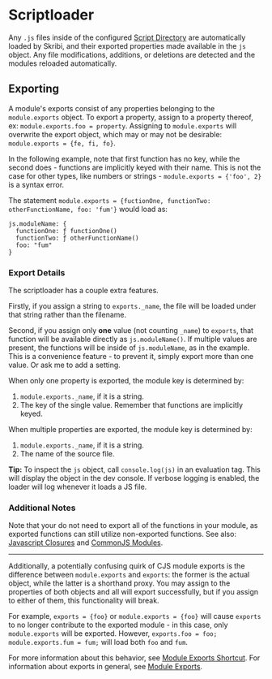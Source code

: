 # Scriptloader

Any `.js` files inside of the configured [Script Directory](/settings/#script-folder) are automatically loaded by Skribi, and their exported properties made available in the `js` object. Any file modifications, additions, or deletions are detected and the modules reloaded automatically.  

## Exporting

A module's exports consist of any properties belonging to the `module.exports` object. To export a property, assign to a property thereof, ex: `module.exports.foo = property`. Assigning to `module.exports` will overwrite the export object, which may or may not be desirable: `module.exports = {fe, fi, fo}`.

In the following example, note that first function has no key, while the second does - functions are implicitly keyed with their name. This is not the case for other types, like numbers or strings - `module.exports = {'foo', 2}` is a syntax error. 

The statement `module.exports = {fuctionOne, functionTwo: otherFunctionName, foo: 'fum'}` would load as:

```
js.moduleName: {
  functionOne: ƒ functionOne()
  functionTwo: ƒ otherFunctionName()
  foo: "fum"
}
```

### Export Details

The scriptloader has a couple extra features.

Firstly, if you assign a string to `exports._name`, the file will be loaded under that string rather than the filename.

Second, if you assign only **one** value (not counting `_name`) to `exports`, that function will be available directly as `js.moduleName()`. If multiple values are present, the functions will be inside of `js.moduleName`, as in the example. This is a convenience feature - to prevent it, simply export more than one value. Or ask me to add a setting.

When only one property is exported, the module key is determined by:  

  1. `module.exports._name`, if it is a string.  
  2. The key of the single value. Remember that functions are implicitly keyed.  

When multiple properties are exported, the module key is determined by:  

  1. `module.exports._name`, if it is a string.  
  2. The name of the source file.  

**Tip:** To inspect the `js` object, call `console.log(js)` in an evaluation tag. This will display the object in the dev console. If verbose logging is enabled, the loader will log whenever it loads a JS file.

### Additional Notes

Note that your do not need to export all of the functions in your module, as exported functions can still utilize non-exported functions. See also: <a href="https://developer.mozilla.org/en-US/docs/Web/JavaScript/Closures">Javascript Closures</a> and <a href="https://nodejs.org/api/modules.html#modules_modules_commonjs_modules">CommonJS Modules</a>.

<hr>

Additionally, a potentially confusing quirk of CJS module exports is the difference between `module.exports` and `exports`: the former is the actual object, while the latter is a shorthand proxy. You may assign to the properties of both objects and all will export successfully, but if you assign to either of them, this functionality will break. 

For example, `exports = {foo}` or `module.exports = {foo}` will cause `exports` to no longer contribute to the exported module - in this case, only `module.exports` will be exported. However, `exports.foo = foo; module.exports.fum = fum;` will load both `foo` and `fum`. 

For more information about this behavior, see <a href="https://nodejs.org/api/modules.html#modules_exports_shortcut">Module Exports Shortcut</a>. For information about exports in general, see <a href="https://nodejs.org/api/modules.html#modules_module_exports">Module Exports</a>.

